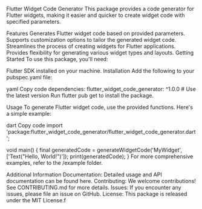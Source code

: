 
Flutter Widget Code Generator
This package provides a code generator for Flutter widgets, making it easier and quicker to create widget code with specified parameters.

Features
Generates Flutter widget code based on provided parameters.
Supports customization options to tailor the generated widget code.
Streamlines the process of creating widgets for Flutter applications.
Provides flexibility for generating various widget types and layouts.
Getting Started
To use this package, you'll need:

Flutter SDK installed on your machine.
Installation
Add the following to your pubspec.yaml file:

yaml
Copy code
dependencies:
  flutter_widget_code_generator: ^1.0.0  # Use the latest version
Run flutter pub get to install the package.

Usage
To generate Flutter widget code, use the provided functions. Here's a simple example:

dart
Copy code
import 'package:flutter_widget_code_generator/flutter_widget_code_generator.dart';

void main() {
  final generatedCode = generateWidgetCode('MyWidget', ['Text("Hello, World!")']);
  print(generatedCode);
}
For more comprehensive examples, refer to the /example folder.

Additional Information
Documentation: Detailed usage and API documentation can be found here.
Contributing: We welcome contributions! See CONTRIBUTING.md for more details.
Issues: If you encounter any issues, please file an issue on GitHub.
License: This package is released under the MIT License.f